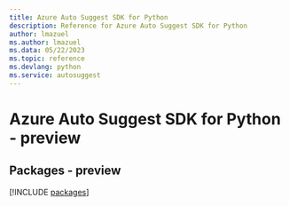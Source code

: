 ```yaml
---
title: Azure Auto Suggest SDK for Python
description: Reference for Azure Auto Suggest SDK for Python
author: lmazuel
ms.author: lmazuel
ms.data: 05/22/2023
ms.topic: reference
ms.devlang: python
ms.service: autosuggest
---
```

# Azure Auto Suggest SDK for Python - preview
## Packages - preview
[!INCLUDE [packages](auto-suggest-index.md)]